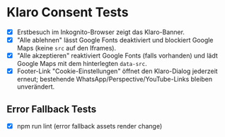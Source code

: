 # Klaro Consent Tests

- [x] Erstbesuch im Inkognito-Browser zeigt das Klaro-Banner.
- [x] "Alle ablehnen" lässt Google Fonts deaktiviert und blockiert Google Maps (keine `src` auf den Iframes).
- [x] "Alle akzeptieren" reaktiviert Google Fonts (falls vorhanden) und lädt Google Maps mit dem hinterlegten `data-src`.
- [x] Footer-Link "Cookie-Einstellungen" öffnet den Klaro-Dialog jederzeit erneut; bestehende WhatsApp/Perspective/YouTube-Links bleiben unverändert.

## Error Fallback Tests

- [x] npm run lint (error fallback assets render change)
